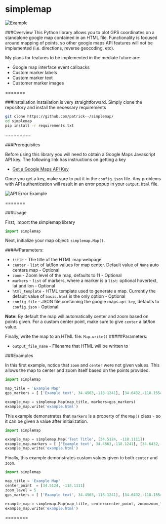 # simplemap

![Example](http://i.imgur.com/wocHdFk.png "Example")


###Overview
This Python library allows you to plot GPS coordinates on a standalone google map contained in an HTML file. Functionality is focused around mapping of points, so other google maps API features will not be implemented (i.e. directions, reverse geocoding, etc).  

My plans for features to be implemented in the mediate future are:
* Google map interface event callbacks
* Custom marker labels
* Custom marker text
* Customer marker images

=======

###Installation
Installation is very straightforward. Simply clone the repository and install the necessary requirements 
```sh
git clone https://github.com/patrick--/simplemap/
cd simplemap
pip install -r requirements.txt
```

=========

###Prerequisites

Before using this library you will need to obtain a Google Maps Javascript API key. The following link has instructions on getting a key
* [Get a Google Maps API Key](https://developers.google.com/maps/documentation/javascript/get-api-key)


Once you get a key, make sure to put it in the `config.json` file. Any problems with API authentication will result in an error popup in your `output.html` file. 

![API Error Example](http://i.imgur.com/g6aG2Zk.png "API Error")



=======

###Usage

First, import the simplemap library
```py
import simplemap
```

Next,  initialize your map object: `simplemap.Map()`. 

#####Parameters:

* `title`  - The title of the HTML map webpage
* `center` - `list` of lat/lon values for map center. Default value of `None` auto centers map - Optional 
* `zoom` - Zoom level of the map, defaults to 11  - Optional
* `markers` - `list` of markers, where a marker is a `list`: optional hovertext, lat and lon - Optional
* `html_template` - HTML template used to generate a map. Currently the default value of `basic.html` is the only option - Optional
* `config_file` - JSON file containing the google maps `api_key`, defaults to `config.json` - Optional

**Note:** By default the map will automatically center and zoom based on points given. For a custom center point, make sure to give `center` a lat/lon value.



Finally, write the map to an HTML file: `Map.write()`
#####Parameters:
* `output_file_name`  - Filename that HTML will be written to


###Examples

In this first example, notice that `zoom` and `center` were not given values. This allows the map to center and zoom itself based on the points provided.

```py
import simplemap

map_title = 'Example Map'
gps_markers = [ ['Example text', 34.4563,-118.1241], [34.6432,-118.1554] ]

example_map = simplemap.Map(map_title, markers=gps_markers)
example_map.write('example.html')

```

This example demonstrates that `markers` is a property of the `Map()` class - so it can be given a value after initialization.

```py
import simplemap

example_map = simplemap.Map('Test Title', [34.5124, -118.1111])
example_map.markers = [ ['Example text', 34.4563,-118.1241], [34.6432,-118.1554] ]
example_map.write('example.html')

```

Finally, this example demonstrates custom values given to both `center` and `zoom`.

```py
import simplemap

map_title = 'Example Map'
center_point  = [34.5124, -118.1111]
zoom_level = 5
gps_markers = [ ['Example text', 34.4563,-118.1241], [34.6432,-118.1554] ]

example_map = simplemap.Map(map_title, center=center_point, zoom=zoom_level, markers=gps_markers)
example_map.write('example.html')
```
========

